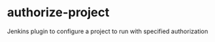 authorize-project
=================

Jenkins plugin to configure a project to run with specified authorization
